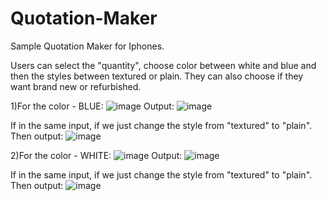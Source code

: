 # Quotation-Maker
Sample Quotation Maker for Iphones.

Users can select the "quantity", choose color between white and blue and then the styles between textured or plain. 
They can also choose if they want brand new or refurbished.

1)For the color - BLUE:
![image](https://user-images.githubusercontent.com/83454075/181443699-749de65d-e89d-4872-804d-2bf9211b6134.png)
Output:
![image](https://user-images.githubusercontent.com/83454075/181444455-2c214288-d4ec-48ee-afd2-079a06aacf58.png)

If in the same input, if we just change the style from "textured" to "plain". Then output:
![image](https://user-images.githubusercontent.com/83454075/181444860-62a23269-7948-48e8-bdc8-22bb50855932.png)

2)For the color - WHITE:
![image](https://user-images.githubusercontent.com/83454075/181445169-05b4a89c-48e6-41e2-a292-4c01e313b03e.png)
Output:
![image](https://user-images.githubusercontent.com/83454075/181445295-111cd798-fba5-4420-947d-6db086913905.png)

If in the same input, if we just change the style from "textured" to "plain". Then output:
![image](https://user-images.githubusercontent.com/83454075/181445430-c6bafa79-1587-40bd-8106-a004e9575b12.png)
